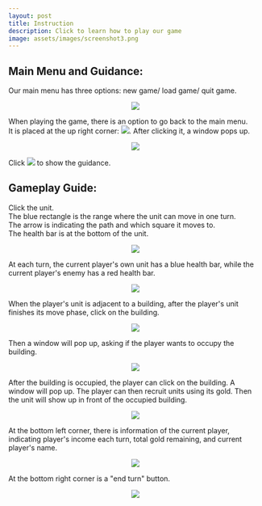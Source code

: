 ```yaml
---
layout: post
title: Instruction
description: Click to learn how to play our game
image: assets/images/screenshot3.png
---
```


<!-- Donec eget ex magna. Interdum et malesuada fames ac ante ipsum primis in faucibus. Pellentesque venenatis dolor imperdiet dolor mattis sagittis. 
Praesent rutrum sem diam, vitae egestas enim auctor sit amet. Pellentesque leo mauris, consectetur id ipsum sit amet, fergiat. 
Pellentesque in mi eu massa lacinia malesuada et a elit. Donec urna ex, lacinia in purus ac, pretium pulvinar mauris. 
Curabitur sapien risus, commodo eget turpis at, elementum convallis elit. Pellentesque enim turpis, hendrerit.

Lorem ipsum dolor sit amet, consectetur adipiscing elit. Duis dapibus rutrum facilisis. 
Class aptent taciti sociosqu ad litora torquent per conubia nostra, per inceptos himenaeos. Etiam tristique libero eu nibh porttitor fermentum. 
Nullam venenatis erat id vehicula viverra. Nunc ultrices eros ut ultricies condimentum. 
Mauris risus lacus, blandit sit amet venenatis non, bibendum vitae dolor. Nunc lorem mauris, fringilla in aliquam at, euismod in lectus. 
Pellentesque habitant morbi tristique senectus et netus et malesuada fames ac turpis egestas. In non lorem sit amet elit placerat maximus. 
Pellentesque aliquam maximus risus, vel sed vehicula.

Interdum et malesuada fames ac ante ipsum primis in faucibus. Pellentesque venenatis dolor imperdiet dolor mattis sagittis. 
Praesent rutrum sem diam, vitae egestas enim auctor sit amet. Pellentesque leo mauris, consectetur id ipsum sit amet, fersapien risus, commodo eget turpis at, elementum convallis elit. 
Pellentesque enim turpis, hendrerit tristique lorem ipsum dolor. -->

<h2><strong> Main Menu and Guidance: </strong></h2>
  
Our main menu has three options: new game/ load game/ quit game.  
  
<div style="text-align: center;"><img src="../../../assets/images/instruction1.png"></div>  
  
When playing the game, there is an option to go back to the main menu.  
It is placed at the up right corner: <img src="../../../assets/images/instruction2.png">. After clicking it, a window pops up.  
  
<div style="text-align: center;"><img src="../../../assets/images/instruction3.png"></div>  
  
Click <img src="../../../assets/images/instruction4.png"> to show the guidance.
  
<h2><strong> Gameplay Guide: </strong></h2>  
  
Click the unit.  
The blue rectangle is the range where the unit can move in one turn.  
The arrow is indicating the path and which square it moves to.  
The health bar is at the bottom of the unit.  
  
<div style="text-align: center;"><img src="../../../assets/images/instruction5.png"></div>  
  
At each turn, the current player's own unit has a blue health bar, while the current player's enemy has a red health bar.  
  
<div style="text-align: center;"><img src="../../../assets/images/instruction6.png"></div>  
  
When the player's unit is adjacent to a building, after the player's unit finishes its move phase, click on the building.  
  
<div style="text-align: center;"><img src="../../../assets/images/instruction7.png"></div>  
  
Then a window will pop up, asking if the player wants to occupy the building.  
  
<div style="text-align: center;"><img src="../../../assets/images/instruction8.png"></div>  
  
After the building is occupied, the player can click on the building. A window will pop up. The player can then recruit units using its gold. Then the unit will show up in front of the occupied building.  
  
<div style="text-align: center;"><img src="../../../assets/images/instruction9.png"></div>  
  
At the bottom left corner, there is information of the current player, indicating player's income each turn, total gold remaining, and current player's name.  
  
<div style="text-align: center;"><img src="../../../assets/images/instruction10.png"></div>  
  
At the bottom right corner is a "end turn" button.  
  
<div style="text-align: center;"><img src="../../../assets/images/instruction11.png"></div>  
  
